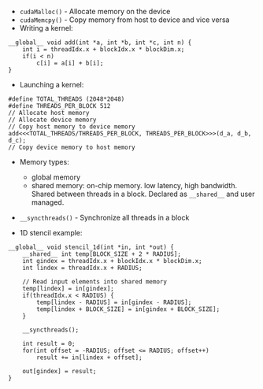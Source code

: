 * `cudaMalloc()` - Allocate memory on the device
* `cudaMemcpy()` - Copy memory from host to device and vice versa
* Writing a kernel:

```cuda
__global__ void add(int *a, int *b, int *c, int n) {
    int i = threadIdx.x + blockIdx.x * blockDim.x;
    if(i < n)
        c[i] = a[i] + b[i];
}
```

* Launching a kernel:

```cuda
#define TOTAL_THREADS (2048*2048)
#define THREADS_PER_BLOCK 512
// Allocate host memory
// Allocate device memory
// Copy host memory to device memory
add<<<TOTAL_THREADS/THREADS_PER_BLOCK, THREADS_PER_BLOCK>>>(d_a, d_b, d_c);
// Copy device memory to host memory
```

* Memory types:
    * global memory
    * shared memory: on-chip memory. low latency, high bandwidth. Shared between threads in a block. Declared as `__shared__` and user managed.
* `__syncthreads()` - Synchronize all threads in a block

* 1D stencil example:

```cuda
__global__ void stencil_1d(int *in, int *out) {
    __shared__ int temp[BLOCK_SIZE + 2 * RADIUS];
    int gindex = threadIdx.x + blockIdx.x * blockDim.x;
    int lindex = threadIdx.x + RADIUS;
    
    // Read input elements into shared memory
    temp[lindex] = in[gindex];
    if(threadIdx.x < RADIUS) {
        temp[lindex - RADIUS] = in[gindex - RADIUS];
        temp[lindex + BLOCK_SIZE] = in[gindex + BLOCK_SIZE];
    }
    
    __syncthreads();

    int result = 0;
    for(int offset = -RADIUS; offset <= RADIUS; offset++)
        result += in[lindex + offset];
    
    out[gindex] = result;
}
```
